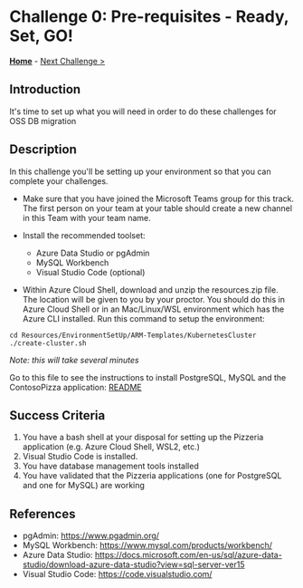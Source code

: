 # Challenge 0: Pre-requisites - Ready, Set, GO! 

**[Home](../README.md)** - [Next Challenge >](./01-assessment.md)

## Introduction

It's time to set up what you will need in order to do these challenges for OSS DB migration 

## Description

In this challenge you'll be setting up your environment so that you can complete your challenges.

- Make sure that you have joined the Microsoft Teams group for this track. The first person on your team at your table should create a new channel in this Team with your team name.

- Install the recommended toolset:
    - Azure Data Studio or pgAdmin
    - MySQL Workbench
    - Visual Studio Code (optional)

- Within Azure Cloud Shell, download and unzip the resources.zip file. The location will be given to you by your proctor. You should do this in Azure Cloud Shell or in an Mac/Linux/WSL environment which has the Azure CLI installed. Run this command to setup the environment: 

```shell
cd Resources/EnvironmentSetUp/ARM-Templates/KubernetesCluster
./create-cluster.sh
```

*Note: this will take several minutes*

Go to this file to see the instructions to install PostgreSQL, MySQL and the ContosoPizza application: [README](Resources/EnvironmentSetUp/HelmCharts/README.md) 


## Success Criteria

1. You have a bash shell at your disposal for setting up the Pizzeria application (e.g. Azure Cloud Shell, WSL2, etc.)
1. Visual Studio Code is installed.
1. You have database management tools installed
1. You have validated that the Pizzeria applications (one for PostgreSQL and one for MySQL) are working

## References

* pgAdmin: https://www.pgadmin.org/
* MySQL Workbench: https://www.mysql.com/products/workbench/
* Azure Data Studio: https://docs.microsoft.com/en-us/sql/azure-data-studio/download-azure-data-studio?view=sql-server-ver15
* Visual Studio Code: https://code.visualstudio.com/

